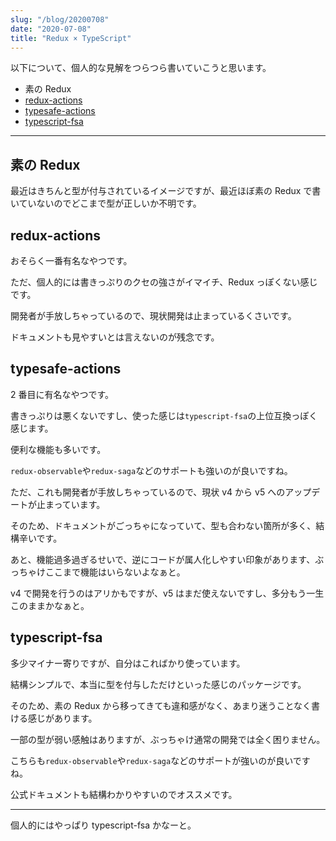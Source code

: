 ```yaml
---
slug: "/blog/20200708"
date: "2020-07-08"
title: "Redux × TypeScript"
---
```


以下について、個人的な見解をつらつら書いていこうと思います。

- 素の Redux
- [redux-actions](https://github.com/redux-utilities/redux-actions)
- [typesafe-actions](https://github.com/piotrwitek/typesafe-actions)
- [typescript-fsa](https://github.com/aikoven/typescript-fsa)

---

## 素の Redux

最近はきちんと型が付与されているイメージですが、最近ほぼ素の Redux で書いていないのでどこまで型が正しいか不明です。

## redux-actions

おそらく一番有名なやつです。

ただ、個人的には書きっぷりのクセの強さがイマイチ、Redux っぽくない感じです。

開発者が手放しちゃっているので、現状開発は止まっているくさいです。

ドキュメントも見やすいとは言えないのが残念です。

## typesafe-actions

2 番目に有名なやつです。

書きっぷりは悪くないですし、使った感じは`typescript-fsa`の上位互換っぽく感じます。

便利な機能も多いです。

`redux-observable`や`redux-saga`などのサポートも強いのが良いですね。

ただ、これも開発者が手放しちゃっているので、現状 v4 から v5 へのアップデートが止まっています。

そのため、ドキュメントがごっちゃになっていて、型も合わない箇所が多く、結構辛いです。

あと、機能過多過ぎるせいで、逆にコードが属人化しやすい印象があります、ぶっちゃけここまで機能はいらないよなぁと。

v4 で開発を行うのはアリかもですが、v5 はまだ使えないですし、多分もう一生このままかなぁと。

## typescript-fsa

多少マイナー寄りですが、自分はこればかり使っています。

結構シンプルで、本当に型を付与しただけといった感じのパッケージです。

そのため、素の Redux から移ってきても違和感がなく、あまり迷うことなく書ける感じがあります。

一部の型が弱い感触はありますが、ぶっちゃけ通常の開発では全く困りません。

こちらも`redux-observable`や`redux-saga`などのサポートが強いのが良いですね。

公式ドキュメントも結構わかりやすいのでオススメです。

---

個人的にはやっぱり typescript-fsa かなーと。
